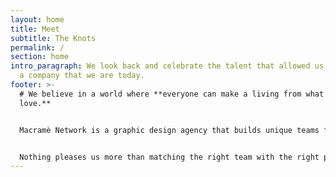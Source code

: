 ```yaml
---
layout: home
title: Meet
subtitle: The Knots
permalink: /
section: home
intro_paragraph: We look back and celebrate the talent that allowed us to become
  a company that we are today.
footer: >-
  # We believe in a world where **everyone can make a living from what they
  love.**


  Macramè Network is a graphic design agency that builds unique teams for every new brief by working with a vast network of skilled professionals.


  Nothing pleases us more than matching the right team with the right project.
---
```

